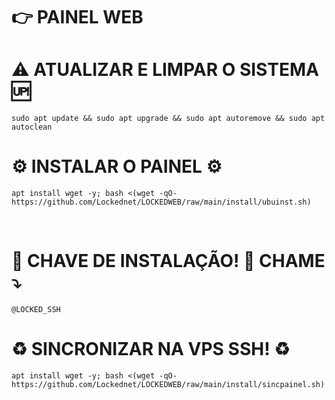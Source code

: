 # 👉 <b>PAINEL WEB</b>

# ⚠️ ATUALIZAR E LIMPAR O SISTEMA 🆙
```
sudo apt update && sudo apt upgrade && sudo apt autoremove && sudo apt autoclean
```

# ⚙️ INSTALAR O PAINEL ⚙️
```
apt install wget -y; bash <(wget -qO- https://github.com/Lockednet/LOCKEDWEB/raw/main/install/ubuinst.sh)
```
</br>

# 🔐 CHAVE DE INSTALAÇÃO! 🔑 CHAME ⤵️
```
@LOCKED_SSH
```

# ♻️ SINCRONIZAR NA VPS SSH! ♻️
```
apt install wget -y; bash <(wget -qO- https://github.com/Lockednet/LOCKEDWEB/raw/main/install/sincpainel.sh)
```